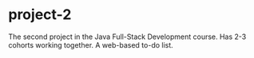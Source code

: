 # project-2
The second project in the Java Full-Stack Development course. Has 2-3 cohorts working together. A web-based to-do list.

